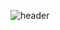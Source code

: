 ![header](https://capsule-render.vercel.app/api?type=waving&color=auto&height=300&section=header&text=Seunghoon%20Choi&fontSize=80&fontAlign=60&desc=-nl-hoon-bari&descSize=25&descAlign=85)

<!--
**hoon-bari/hoon-bari** is a ✨ _special_ ✨ repository because its `README.md` (this file) appears on your GitHub profile.

Here are some ideas to get you started:

- 🔭 I’m currently working on ...
- 🌱 I’m currently learning ...
- 👯 I’m looking to collaborate on ...
- 🤔 I’m looking for help with ...
- 💬 Ask me about ...
- 📫 How to reach me: ...
- 😄 Pronouns: ...
- ⚡ Fun fact: ...
-->
